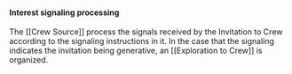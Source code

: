 #### Interest signaling processing
The [[Crew Source]] process the signals received by the Invitation to Crew according to the signaling instructions in it. In the case that the signaling indicates the invitation being generative, an [[Exploration to Crew]] is organized. 